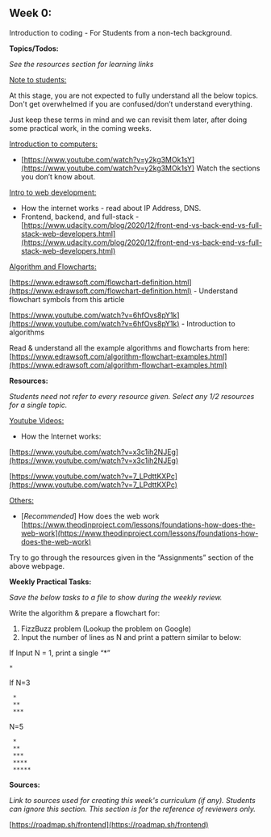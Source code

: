 ## Week 0:

Introduction to coding - For Students from a non-tech background.

__Topics/Todos:__

_See the resources section for learning links_

<span style="text-decoration:underline;">Note to students:</span>

At this stage, you are not expected to fully understand all the below topics. Don't get overwhelmed if you are confused/don’t understand everything. 

Just keep these terms in mind and we can revisit them later, after doing some practical work, in the coming weeks.

<span style="text-decoration:underline;">Introduction to computers:</span>



* [https://www.youtube.com/watch?v=y2kg3MOk1sY](https://www.youtube.com/watch?v=y2kg3MOk1sY)  Watch the sections you don’t know about.

<span style="text-decoration:underline;">Intro to web development:</span>



* How the internet works - read about IP Address, DNS. 
* Frontend, backend, and full-stack - [https://www.udacity.com/blog/2020/12/front-end-vs-back-end-vs-full-stack-web-developers.html](https://www.udacity.com/blog/2020/12/front-end-vs-back-end-vs-full-stack-web-developers.html) 

<span style="text-decoration:underline;">Algorithm and Flowcharts:</span>

[https://www.edrawsoft.com/flowchart-definition.html](https://www.edrawsoft.com/flowchart-definition.html) - Understand flowchart symbols from this article

[https://www.youtube.com/watch?v=6hfOvs8pY1k](https://www.youtube.com/watch?v=6hfOvs8pY1k) - Introduction to algorithms

Read & understand all the example algorithms and flowcharts from here: [https://www.edrawsoft.com/algorithm-flowchart-examples.html](https://www.edrawsoft.com/algorithm-flowchart-examples.html)

**Resources:**

_Students need not refer to every resource given. Select any 1/2 resources for a single topic._

<span style="text-decoration:underline;">Youtube Videos:</span>



* How the Internet works: 

[https://www.youtube.com/watch?v=x3c1ih2NJEg](https://www.youtube.com/watch?v=x3c1ih2NJEg) 

[https://www.youtube.com/watch?v=7_LPdttKXPc](https://www.youtube.com/watch?v=7_LPdttKXPc)

<span style="text-decoration:underline;">Others:</span>



* [_Recommended_] How does the web work [https://www.theodinproject.com/lessons/foundations-how-does-the-web-work](https://www.theodinproject.com/lessons/foundations-how-does-the-web-work)

Try to go through the resources given in the “Assignments” section of the above webpage. 

**Weekly Practical Tasks:**

_Save the below tasks to a file to show during the weekly review._

Write the algorithm & prepare a flowchart for:



1. FizzBuzz problem (Lookup the problem on Google)
2. Input the number of lines as N and print a pattern similar to below:

If Input N = 1, print a single “*”
```
*
```

If N=3
```
 *
 **
 ***
```

N=5
```
 *
 **
 ***
 ****
 *****
```
**Sources:**

_Link to sources used for creating this week's curriculum (if any). Students can ignore this section. This section is for the reference of reviewers only._

[https://roadmap.sh/frontend](https://roadmap.sh/frontend)
